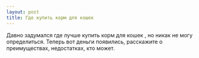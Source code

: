 ```yaml
---
layout: post 
title: Где купить корм для кошек 
--- 
```

Давно задумался где лучше купить корм для кошек , но никак не могу определиться. Теперь вот деньги появились, расскажите о преимуществах, недостатках, кто может.

